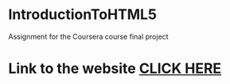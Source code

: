 # IntroductionToHTML5 
Assignment for the Coursera course final project

# Link to the website [CLICK HERE](https://elix1d.github.io/IntroductionToHTML5/site.html)
